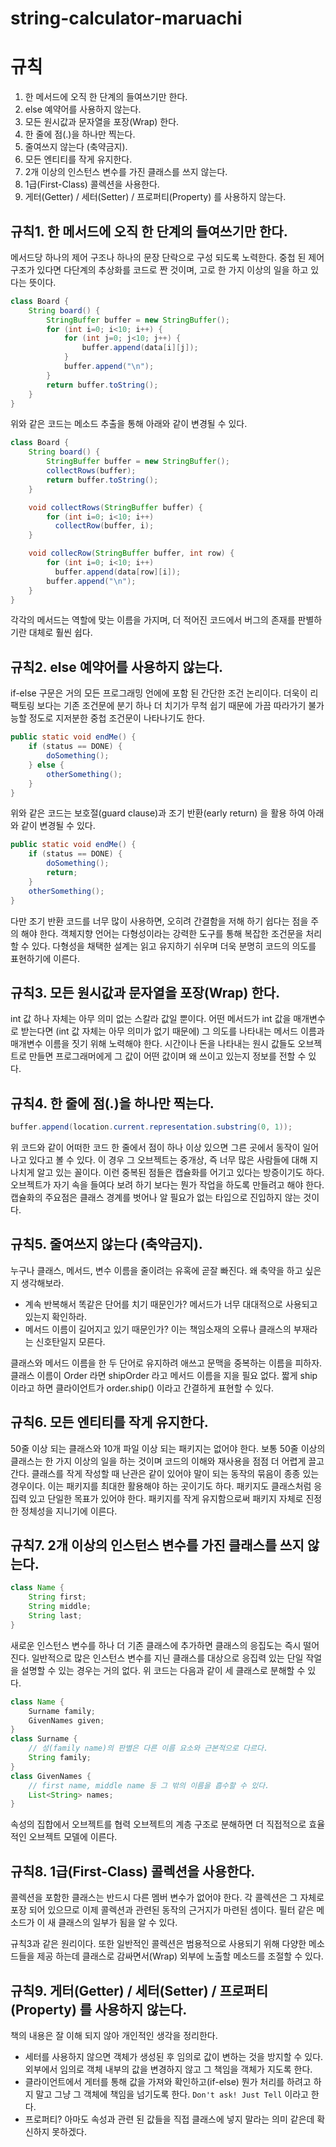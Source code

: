 # string-calculator-maruachi
# 규칙

1. 한 메서드에 오직 한 단계의 들여쓰기만 한다.
2. else 예약어를 사용하지 않는다.
3. 모든 원시값과 문자열을 포장(Wrap) 한다.
4. 한 줄에 점(.)을 하나만 찍는다.
5. 줄여쓰지 않는다 (축약금지).
6. 모든 엔티티를 작게 유지한다.
7. 2개 이상의 인스턴스 변수를 가진 클래스를 쓰지 않는다.
8. 1급(First-Class) 콜렉션을 사용한다.
9. 게터(Getter) / 세터(Setter) / 프로퍼티(Property) 를 사용하지 않는다.



## 규칙1. 한 메서드에 오직 한 단계의 들여쓰기만 한다.

메서드당 하나의 제어 구조나 하나의 문장 단락으로 구성 되도록 노력한다. 중첩 된 제어 구조가 있다면 다단계의 추상화를 코드로 짠 것이며, 고로 한 가지 이상의 일을 하고 있다는 뜻이다.

```java
class Board {
    String board() {
        StringBuffer buffer = new StringBuffer();
        for (int i=0; i<10; i++) {
            for (int j=0; j<10; j++) {
                buffer.append(data[i][j]);
            }
            buffer.append("\n");
        }
        return buffer.toString();
    }
}
```

위와 같은 코드는 메소드 추출을 통해 아래와 같이 변경될 수 있다.

```java
class Board {
    String board() {
        StringBuffer buffer = new StringBuffer();
        collectRows(buffer);
        return buffer.toString();
    }

    void collectRows(StringBuffer buffer) {
        for (int i=0; i<10; i++)
          collectRow(buffer, i);
    }

    void collecRow(StringBuffer buffer, int row) {
        for (int i=0; i<10; i++)
          buffer.append(data[row][i]);
        buffer.append("\n");
    }
}
```

각각의 메서드는 역할에 맞는 이름을 가지며, 더 적어진 코드에서 버그의 존재를 판별하기란 대체로 훨씬 쉽다.

## 규칙2. else 예약어를 사용하지 않는다.

if-else 구문은 거의 모든 프로그래밍 언에에 포함 된 간단한 조건 논리이다. 더욱이 리팩토링 보다는 기존 조건문에 분기 하나 더 치기가 무척 쉽기 때문에 가끔 따라가기 불가능할 정도로 지저분한 중첩 조건문이 나타나기도 한다.

```java
public static void endMe() {
    if (status == DONE) {
        doSomething();
    } else {
        otherSomething();
    }
}
```

위와 같은 코드는 보호절(guard clause)과 조기 반환(early return) 을 활용 하여 아래와 같이 변경될 수 있다.

```java
public static void endMe() {
    if (status == DONE) {
        doSomething();
        return;
    }
    otherSomething();
}
```

다만 조기 반환 코드를 너무 많이 사용하면, 오히려 간결함을 저해 하기 쉽다는 점을 주의 해야 한다. 객체지향 언어는 다형성이라는 강력한 도구를 통해 복잡한 조건문을 처리할 수 있다. 다형성을 채택한 설계는 읽고 유지하기 쉬우며 더욱 분명히 코드의 의도를 표현하기에 이른다.

## 규칙3. 모든 원시값과 문자열을 포장(Wrap) 한다.

int 값 하나 자체는 아무 의미 없는 스칼라 값일 뿐이다. 어떤 메서드가 int 값을 매개변수로 받는다면 (int 값 자체는 아무 의미가 없기 때문에) 그 의도를 나타내는 메서드 이름과 매개변수 이름을 짓기 위해 노력해야 한다. 시간이나 돈을 나타내는 원시 값들도 오브젝트로 만들면 프로그래머에게 그 값이 어떤 값이며 왜 쓰이고 있는지 정보를 전할 수 있다.

## 규칙4. 한 줄에 점(.)을 하나만 찍는다.

```java
buffer.append(location.current.representation.substring(0, 1));
```

위 코드와 같이 어떠한 코드 한 줄에서 점이 하나 이상 있으면 그른 곳에서 동작이 일어나고 있다고 볼 수 있다. 이 경우 그 오브젝트는 중개상, 즉 너무 많은 사람들에 대해 지나치게 알고 있는 꼴이다. 이런 중복된 점들은 캡슐화를 어기고 있다는 방증이기도 하다. 오브젝트가 자기 속을 들여다 보려 하기 보다는 뭔가 작업을 하도록 만들려고 해야 한다. 캡슐화의 주요점은 클래스 경계를 벗어나 알 필요가 없는 타입으로 진입하지 않는 것이다.

## 규칙5. 줄여쓰지 않는다 (축약금지).

누구나 클래스, 메서드, 변수 이름을 줄이려는 유혹에 곧잘 빠진다. 왜 축약을 하고 싶은지 생각해보라.

- 계속 반복해서 똑같은 단어를 치기 때문인가? 메서드가 너무 대대적으로 사용되고 있는지 확인하라.
- 메서드 이름이 길어지고 있기 때문인가? 이는 책임소재의 오류나 클래스의 부재라는 신호탄일지 모른다.

클래스와 메서드 이름을 한 두 단어로 유지하려 애쓰고 문맥을 중복하는 이름을 피하자. 클래스 이름이 Order 라면 shipOrder 라고 메서드 이름을 지을 필요 없다. 짧게 ship 이라고 하면 클라이언트가 order.ship()  이라고 간결하게 표현할 수 있다.

## 규칙6. 모든 엔티티를 작게 유지한다.

50줄 이상 되는 클래스와 10개 파일 이상 되는 패키지는 없어야 한다. 보통 50줄 이상의 클래스는 한 가지 이상의 일을 하는 것이며 코드의 이해와 재사용을 점점 더 어렵게 끌고 간다. 클래스를 작게 작성할 때 난관은 같이 있어야 말이 되는 동작의 묶음이 종종 있는 경우이다. 이는 패키지를 최대한 활용해야 하는 곳이기도 하다. 패키지도 클래스처럼 응집력 있고 단일한 목표가 있어야 한다. 패키지를 작게 유지함으로써 패키지 자체로 진정한 정체성을 지니기에 이른다.

## 규칙7. 2개 이상의 인스턴스 변수를 가진 클래스를 쓰지 않는다.

```java
class Name {
    String first;
    String middle;
    String last;
}
```

새로운 인스턴스 변수를 하나 더 기존 클래스에 추가하면 클래스의 응집도는 즉시 떨어진다. 일반적으로 많은 인스턴스 변수를 지닌 클래스를 대상으로 응집력 있는 단일 작얼을 설명할 수 있는 경우는 거의 없다. 위 코드는 다음과 같이 세 클래스로 분해할 수 있다.

```java
class Name {
    Surname family;
    GivenNames given;
}
class Surname {
    // 성(family name)의 판별은 다른 이름 요소와 근본적으로 다르다.
    String family;
}
class GivenNames {
    // first name, middle name 등 그 밖의 이름을 흡수할 수 있다.
    List<String> names;
}
```

속성의 집합에서 오브젝트를 협력 오브젝트의 계층 구조로 분해하면 더 직접적으로 효율적인 오브젝트 모델에 이른다.



## 규칙8. 1급(First-Class) 콜렉션을 사용한다.

콜렉션을 포함한 클래스는 반드시 다른 멤버 변수가 없어야 한다. 각 콜렉션은 그 자체로 포장 되어 있으므로 이제 콜렉션과 관련된 동작의 근거지가 마련된 셈이다. 필터 같은 메소드가 이 새 클래스의 일부가 됨을 알 수 있다.

규칙3과 같은 원리이다. 또한 일반적인 콜렉션은 범용적으로 사용되기 위해 다양한 메소드들을 제공 하는데 클래스로 감싸면서(Wrap) 외부에 노출할 메소드를 조절할 수 있다.



## 규칙9. 게터(Getter) / 세터(Setter) / 프로퍼티(Property) 를 사용하지 않는다.

책의 내용은 잘 이해 되지 않아 개인적인 생각을 정리한다.

- 세터를 사용하지 않으면 객체가 생성된 후 임의로 값이 변하는 것을 방지할 수 있다. 외부에서 임의로 객체 내부의 값을 변경하지 않고 그 책임을 객체가 지도록 한다.
- 클라이언트에서 게터를 통해 값을 가져와 확인하고(if-else) 뭔가 처리를 하려고 하지 말고 그냥 그 객체에 책임을 넘기도록 한다. `Don't ask! Just Tell` 이라고 한다.
- 프로퍼티? 아마도 속성과 관련 된 값들을 직접 클래스에 넣지 말라는 의미 같은데 확신하지 못하겠다.
